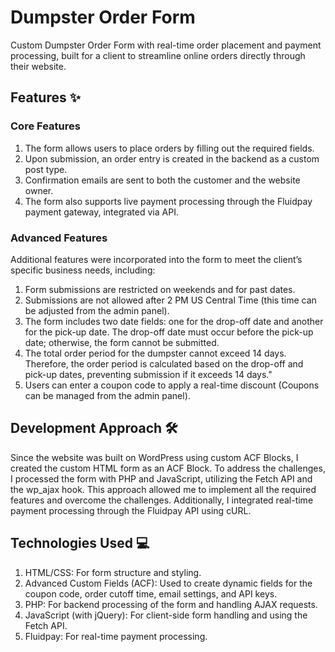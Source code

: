 # Dumpster Order Form
Custom Dumpster Order Form with real-time order placement and payment processing, built for a client to streamline online orders directly through their website.

## Features :sparkles:
### Core Features
1. The form allows users to place orders by filling out the required fields.
2. Upon submission, an order entry is created in the backend as a custom post type.
3. Confirmation emails are sent to both the customer and the website owner.
4. The form also supports live payment processing through the Fluidpay payment gateway, integrated via API.

### Advanced Features
Additional features were incorporated into the form to meet the client’s specific business needs, including:
1. Form submissions are restricted on weekends and for past dates.
2. Submissions are not allowed after 2 PM US Central Time (this time can be adjusted from the admin panel).
3. The form includes two date fields: one for the drop-off date and another for the pick-up date. The drop-off date must occur before the pick-up date; otherwise, the form cannot be submitted.
4. The total order period for the dumpster cannot exceed 14 days. Therefore, the order period is calculated based on the drop-off and pick-up dates, preventing submission if it exceeds 14 days."
5. Users can enter a coupon code to apply a real-time discount (Coupons can be managed from the admin panel).

## Development Approach :hammer_and_wrench:
Since the website was built on WordPress using custom ACF Blocks, I created the custom HTML form as an ACF Block. To address the challenges, I processed the form with PHP and JavaScript, utilizing the Fetch API and the wp_ajax hook. This approach allowed me to implement all the required features and overcome the challenges. Additionally, I integrated real-time payment processing through the Fluidpay API using cURL.

## Technologies Used :computer:
1. HTML/CSS: For form structure and styling.
2. Advanced Custom Fields (ACF): Used to create dynamic fields for the coupon code, order cutoff time, email settings, and API keys.
3. PHP: For backend processing of the form and handling AJAX requests.
4. JavaScript (with jQuery): For client-side form handling and using the Fetch API.
5. Fluidpay: For real-time payment processing.
